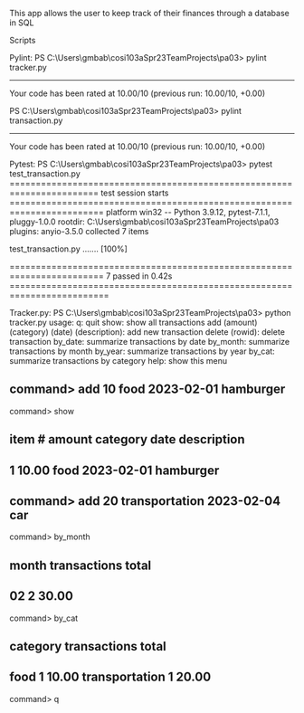 This app allows the user to keep track of their finances through a database in SQL

Scripts

Pylint:
PS C:\Users\gmbab\cosi103aSpr23TeamProjects\pa03> pylint tracker.py

--------------------------------------------------------------------
Your code has been rated at 10.00/10 (previous run: 10.00/10, +0.00)

PS C:\Users\gmbab\cosi103aSpr23TeamProjects\pa03> pylint transaction.py     

--------------------------------------------------------------------
Your code has been rated at 10.00/10 (previous run: 10.00/10, +0.00)

Pytest:
PS C:\Users\gmbab\cosi103aSpr23TeamProjects\pa03> pytest test_transaction.py
======================================================================= test session starts ========================================================================
platform win32 -- Python 3.9.12, pytest-7.1.1, pluggy-1.0.0
rootdir: C:\Users\gmbab\cosi103aSpr23TeamProjects\pa03
plugins: anyio-3.5.0
collected 7 items

test_transaction.py .......                                                                                                                                   [100%]

======================================================================== 7 passed in 0.42s ========================================================================= 


Tracker.py:
PS C:\Users\gmbab\cosi103aSpr23TeamProjects\pa03> python tracker.py 
usage:
            q: quit
            show: show all transactions
            add (amount) (category) (date) (description): add new transaction
            delete (rowid): delete transaction
            by_date: summarize transactions by date
            by_month: summarize transactions by month
            by_year: summarize transactions by year
            by_cat: summarize transactions by category
            help: show this menu

command> add 10 food 2023-02-01 hamburger
--------------------------------------------------------------------------------



command> show


item #     amount     category             date       description
--------------------------------------------------------------------------------
1          10.00      food                 2023-02-01 hamburger
--------------------------------------------------------------------------------



command> add 20 transportation 2023-02-04 car
--------------------------------------------------------------------------------



command> by_month    


month      transactions total
--------------------------------------------------------------------------------
02         2            30.00
--------------------------------------------------------------------------------



command> by_cat     


category   transactions total
--------------------------------------------------------------------------------
food       1            10.00
transportation 1            20.00
--------------------------------------------------------------------------------



command> q